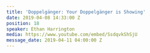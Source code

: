 ```yaml
---
title: 'Doppelgänger: Your Doppelgänger is Showing'
date: 2019-04-08 14:33:00 Z
position: 18
speaker: Ethan Harrington
media: https://www.youtube.com/embed/SsdqvkShSjU
message_date: 2019-04-11 04:00:00 Z
---
```


